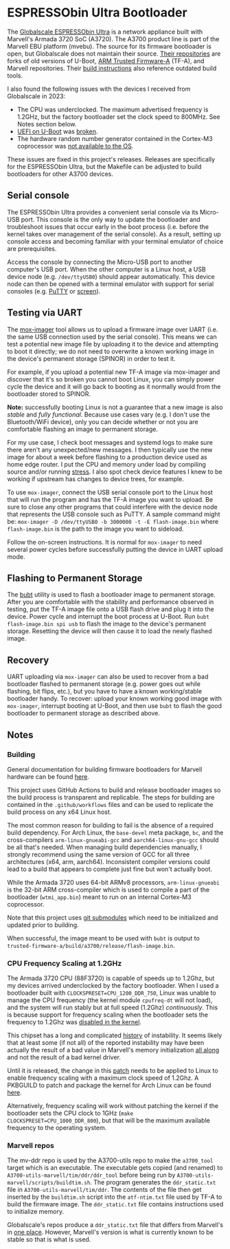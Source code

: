 # ESPRESSObin Ultra Bootloader

The [Globalscale ESPRESSObin Ultra](https://globalscaletechnologies.com/product/espressobin-ultra/) is a network appliance built with Marvell's Armada 3720 SoC (A3720). The A3700 product line is part of the Marvell EBU platform (mvebu). The source for its firmware bootloader is open, but Globalscale does not maintain their source. [Their repositories](https://github.com/globalscaletechnologies) are forks of old versions of U-Boot, [ARM Trusted Firmware-A](https://www.trustedfirmware.org/projects/tf-a) (TF-A), and Marvell repositories. Their [build instructions](https://espressobin.net/espressobin-ultra-build-instruction/) also reference outdated build tools.

I also found the following issues with the devices I received from Globalscale in 2023:
* The CPU was underclocked. The maximum advertised frequency is 1.2GHz, but the factory bootloader set the clock speed to 800MHz. See Notes section below.
* [UEFI on U-Boot](https://docs.u-boot.org/en/latest/develop/uefi/uefi.html) was [broken](https://lore.kernel.org/regressions/NpVfaMj--3-9@bens.haus/T/).
* The hardware random number generator contained in the Cortex-M3 coprocessor was [not available to the OS](https://gitlab.nic.cz/turris/mox-boot-builder).

These issues are fixed in this project's releases. Releases are specifically for the ESPRESSObin Ultra, but the Makefile can be adjusted to build bootloaders for other A3700 devices.

## Serial console
The ESPRESSObin Ultra provides a convenient serial console via its Micro-USB port. This console is the only way to update the bootloader and troubleshoot issues that occur early in the boot process (i.e. before the kernel takes over management of the serial console). As a result, setting up console access and becoming familiar with your terminal emulator of choice are prerequisites.

Access the console by connecting the Micro-USB port to another computer's USB port. When the other computer is a Linux host, a USB device node (e.g. `/dev/ttyUSB0`) should appear automatically. This device node can then be opened with a terminal emulator with support for serial consoles (e.g. [PuTTY](https://www.putty.org/) or [screen](https://www.gnu.org/software/screen/)).

## Testing via UART
The [mox-imager](https://gitlab.nic.cz/turris/mox-imager) tool allows us to upload a firmware image over UART (i.e. the same USB connection used by the serial console). This means we can test a potential new image file by uploading it to the device and attempting to boot it directly; we do not need to overwrite a known working image in the device's permanent storage (SPINOR) in order to test it.

For example, if you upload a potential new TF-A image via mox-imager and discover that it's so broken you cannot boot Linux, you can simply power cycle the device and it will go back to booting as it normally would from the bootloader stored to SPINOR.

**Note:** successfully booting Linux is not a guarantee that a new image is also *stable* and *fully functional*. Because use cases vary (e.g. I don't use the Bluetooth/WiFi device), only you can decide whether or not you are comfortable flashing an image to permanent storage.

For my use case, I check boot messages and systemd logs to make sure there aren't any unexpected/new messages. I then typically use the new image for about a week before flashing to a production device used as home edge router. I put the CPU and memory under load by compiling source and/or running [stress](https://github.com/resurrecting-open-source-projects/stress). I also spot check device features I knew to be working if upstream has changes to device trees, for example.

To use `mox-imager`, connect the USB serial console port to the Linux host that will run the program and has the TF-A image you want to upload. Be sure to close any other programs that could interfere with the device node that represents the USB console such as PuTTY. A sample command might be: `mox-imager -D /dev/ttyUSB0 -b 3000000 -t -E flash-image.bin` where `flash-image.bin` is the path to the image you want to sideload.

Follow the on-screen instructions. It is normal for `mox-imager` to need several power cycles before successfully putting the device in UART upload mode.

## Flashing to Permanent Storage
The [bubt](https://source.denx.de/u-boot/u-boot/-/blob/master/doc/mvebu/cmd/bubt.txt) utility is used to flash a bootloader image to permanent storage. After you are comfortable with the stability and performance observed in testing, put the TF-A image file onto a USB flash drive and plug it into the device. Power cycle and interrupt the boot process at U-Boot. Run `bubt flash-image.bin spi usb` to flash the image to the device's permanent storage. Resetting the device will then cause it to load the newly flashed image.

## Recovery
UART uploading via `mox-imager` can also be used to recover from a bad bootloader flashed to permanent storage (e.g. power goes out while flashing, bit flips, etc.), but you have to have a known working/stable bootloader handy. To recover: upload your known working good image with `mox-imager`, interrupt booting at U-Boot, and then use `bubt` to flash the good bootloader to permanent storage as described above.

## Notes

### Building
General documentation for building firmware bootloaders for Marvell hardware can be found [here](https://trustedfirmware-a.readthedocs.io/en/stable/plat/marvell/armada/build.html).

This project uses GitHub Actions to build and release bootloader images so the build process is transparent and replicable. The steps for building are contained in the `.github/workflows` files and can be used to replicate the build process on any x64 Linux host.

The most common reason for building to fail is the absence of a required build dependency. For Arch Linux, the `base-devel` meta package, `bc`, and the cross-compilers `arm-linux-gnueabi-gcc` and `aarch64-linux-gnu-gcc` should be all that's needed. When managing build dependencies manually, I strongly recommend using the same version of GCC for all three architectures (x64, arm, aarch64). Inconsistent compiler versions could lead to a build that appears to complete just fine but won't actually boot.

While the Armada 3720 uses 64-bit ARMv8 processors, `arm-linux-gnueabi` is the 32-bit ARM cross-compiler which is used to compile a part of the bootloader (`wtmi_app.bin`) meant to run on an internal Cortex-M3 coprocessor.

Note that this project uses [git submodules](https://git-scm.com/book/en/v2/Git-Tools-Submodules) which need to be initialized and updated prior to building.

When successful, the image meant to be used with `bubt` is output to `trusted-firmware-a/build/a3700/release/flash-image.bin`.

### CPU Frequency Scaling at 1.2GHz
The Armada 3720 CPU (88F3720) is capable of speeds up to 1.2Ghz, but my devices arrived underclocked by the factory bootloader. When I used a bootloader built with `CLOCKSPRESET=CPU_1200_DDR_750`, Linux was unable to manage the CPU frequency (the kernel module `cpufreq-dt` will not load), and the system will run stably but at full speed (1.2Ghz) *continuously*. This is because support for frequency scaling when the bootloader sets the frequency to 1.2Ghz was [disabled in the kernel](https://github.com/torvalds/linux/commit/484f2b7c61b9ae58cc00c5127bcbcd9177af8dfe).

This chipset has a long and complicated [history](https://github.com/MarvellEmbeddedProcessors/linux-marvell/issues/20) of instability. It seems likely that at least some (if not all) of the reported instability may have been actually the result of a bad value in Marvell's memory initialization [all along](https://github.com/MarvellEmbeddedProcessors/mv-ddr-marvell/pull/44) and not the result of a bad kernel driver.

Until it is released, the change in this [patch](https://git.kernel.org/pub/scm/linux/kernel/git/vireshk/pm.git/patch/?id=f2d32942026c05acc49d5f445dd38931419967aa) needs to be applied to Linux to enable frequency scaling with a maximum clock speed of 1.2Ghz. A PKBGUILD to patch and package the kernel for Arch Linux can be found [here](https://github.com/bschnei/linux-a3700/).

Alternatively, frequency scaling will work without patching the kernel if the bootloader sets the CPU clock to 1GHz (`make CLOCKSPRESET=CPU_1000_DDR_800`), but that will be the maximum available frequency to the operating system.

### Marvell repos
The mv-ddr repo is used by the A3700-utils repo to make the `a3700_tool` target which is an executable. The executable gets copied (and renamed) to `A3700-utils-marvell/tim/ddr/ddr_tool` before being run by `A3700-utils-marvell/scripts/buildtim.sh`. The program generates the `ddr_static.txt` file in `A3700-utils-marvell/tim/ddr`. The contents of the file then get inserted by the `buildtim.sh` script into the `atf-ntim.txt` file used by TF-A to build the firmware image. The `ddr_static.txt` file contains instructions used to initialize memory.

Globalscale's repos produce a `ddr_static.txt` file that differs from Marvell's in [one place](https://github.com/MarvellEmbeddedProcessors/mv-ddr-marvell/commit/4208ad5f2d1cee6125d3047ea1aac90a051e3d16). However, Marvell's version is what is currently known to be stable so that is what is used.

